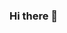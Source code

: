### Hi there 👋

<!--
**itsLaraCy/itsLaraCy** is a ✨ _special_ ✨ repository because its `README.md` (this file) appears on your GitHub profile.


- 🔭 I’m currently working on finishing Hyperion Bootcamp
- 🌱 I’m currently learning Python 

